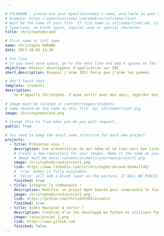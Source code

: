 ```yaml
---

# FILENAME : please use your OpenClassrooms's name, available in your url.
# Example: https://openclassrooms.com/membres/celinemartinet
# must be the name of your file. If file name is celinemartinet.md, title is celinemartinet.
# lowercase, no blank space, Capital case or special character.
title: christophedurand

# First name or full name
name: Christophe DURAND
date: 2017-10-03 13:20

# One line.
# If you need more space, go to the next line and add 4 spaces on the left, as in 'description'.
objective: Dévenir developpeur d'application sur IOS
short_description: Pouquoi j'aime IOS? Parce que j'aime les pommes.

# don't touch that
template: students
description:
    Je m'appelle Christophe. J'aime sortir avec mes amis, regarder des séries TV.
    
# image must be located in content/images/students
# name should be the same as this file. Eg: celinemartinet.png
image: christophedurand.png

# Change this to True when you do you pull request.
public: True

# You need to keep the exact same structure for each new project.
projects:
  - title: Présentez-vous !
    description: Une présentation de moi-même et un lien vers mon LinkedIn.
    # Create a new repository for your images. Name it the same as your nickname and profile picture.
    # Image must be here: content/students/yourrepo/project1.png
    image: christophedurand/projet1.png
    link: https://www.linkedin.com/in/christophe-durand-b5a4a714b/
    # 'true' makes it fully available.
    # 'false' will add a black layer on the picture. IT WILL BE PUBLIC!
    finished: true
  - title: Intégrez la communauté !
    description: Modifier un projet Open Source pour comprendre le fonctionnement de Git, de Github et des pull requests. 
    image: christophedurand/projet2.png
    link: https://github.com/Chrisdd3365/alumnis
    finished: true
  - title: Aidez MacGyver à sortir !
    description: Création d’un jeu développé en Python et utilisant PyGame.
    image: ratus/projet_3.png
    link: https://www.github.com
    finished: false
---
```

